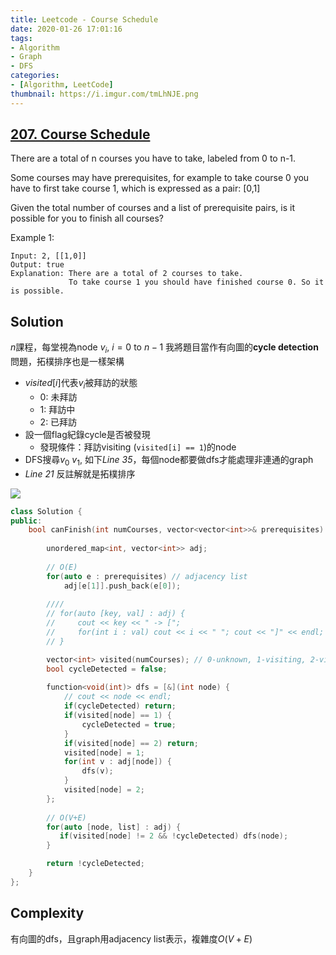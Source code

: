 ```yaml
---
title: Leetcode - Course Schedule
date: 2020-01-26 17:01:16
tags:
- Algorithm
- Graph
- DFS
categories:
- [Algorithm, LeetCode]
thumbnail: https://i.imgur.com/tmLhNJE.png
---
```


## [207. Course Schedule](https://leetcode.com/problems/course-schedule/)


There are a total of n courses you have to take, labeled from 0 to n-1.

Some courses may have prerequisites, for example to take course 0 you have to first take course 1, which is expressed as a pair: [0,1]

Given the total number of courses and a list of prerequisite pairs, is it possible for you to finish all courses?

Example 1:

```
Input: 2, [[1,0]] 
Output: true
Explanation: There are a total of 2 courses to take. 
             To take course 1 you should have finished course 0. So it is possible.
```

<!-- more -->

## Solution

$n$課程，每堂視為node $v_i$, $i = 0$ to $n-1$
我將題目當作有向圖的**cycle detection**問題，拓樸排序也是一樣架構
* $visited[i]$代表$v_i$被拜訪的狀態
	* 0: 未拜訪
	* 1: 拜訪中
	* 2: 已拜訪
* 設一個flag紀錄cycle是否被發現
	* 發現條件：拜訪visiting (`visited[i] == 1`)的node
* DFS搜尋$v_0 ~ v_1$, 如下*Line 35*，每個node都要做dfs才能處理非連通的graph
* *Line 21* 反註解就是拓樸排序


![](https://i.imgur.com/9iF4Y1n.png)

```cpp
class Solution {
public:
    bool canFinish(int numCourses, vector<vector<int>>& prerequisites) {
        
        unordered_map<int, vector<int>> adj;
        
        // O(E)
        for(auto e : prerequisites) // adjacency list
            adj[e[1]].push_back(e[0]);
        
        ////
        // for(auto [key, val] : adj) {
        //     cout << key << " -> [";
        //     for(int i : val) cout << i << " "; cout << "]" << endl;
        // }

        vector<int> visited(numCourses); // 0-unknown, 1-visiting, 2-visited
        bool cycleDetected = false;
        
        function<void(int)> dfs = [&](int node) {
            // cout << node << endl;
            if(cycleDetected) return;
            if(visited[node] == 1) {
                cycleDetected = true;
            }
            if(visited[node] == 2) return;
            visited[node] = 1;
            for(int v : adj[node]) {
                dfs(v);
            }
            visited[node] = 2;
        };
        
        // O(V+E)        
        for(auto [node, list] : adj) {
           if(visited[node] != 2 && !cycleDetected) dfs(node);
        }

        return !cycleDetected;
    }
};
```

## Complexity

有向圖的dfs，且graph用adjacency list表示，複雜度$O(V + E)$
